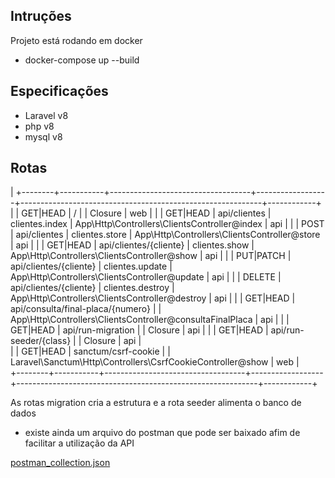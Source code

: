 

## Intruções

Projeto está rodando em docker

 - docker-compose up --build

## Especificações

 - Laravel v8
 - php v8
 - mysql v8


## Rotas

|
+--------+-----------+-----------------------------------+------------------+------------------------------------------------------------+------------+
|        | GET|HEAD  | /                                 |                  | Closure                                                    | web        |
|        | GET|HEAD  | api/clientes                      | clientes.index   | App\Http\Controllers\ClientsController@index               | api        |
|        | POST      | api/clientes                      | clientes.store   | App\Http\Controllers\ClientsController@store               | api        |
|        | GET|HEAD  | api/clientes/{cliente}            | clientes.show    | App\Http\Controllers\ClientsController@show                | api        |
|        | PUT|PATCH | api/clientes/{cliente}            | clientes.update  | App\Http\Controllers\ClientsController@update              | api        |
|        | DELETE    | api/clientes/{cliente}            | clientes.destroy | App\Http\Controllers\ClientsController@destroy             | api        |
|        | GET|HEAD  | api/consulta/final-placa/{numero} |                  | App\Http\Controllers\ClientsController@consultaFinalPlaca  | api        |
|        | GET|HEAD  | api/run-migration                 |                  | Closure                                                    | api        |
|        | GET|HEAD  | api/run-seeder/{class}            |                  | Closure                                                    | api        |       
|        | GET|HEAD  | sanctum/csrf-cookie               |                  | Laravel\Sanctum\Http\Controllers\CsrfCookieController@show | web        |       
+--------+-----------+-----------------------------------+------------------+------------------------------------------------------------+------------+

As rotas migration cria a estrutura e a rota seeder alimenta o banco de dados



 - existe ainda um arquivo do postman que pode ser baixado afim de facilitar a utilização da API

 [postman_collection.json](https://github.com/alexandremsouza1/laravel_with-docker/blob/master/database/postman/JN2.postman_collection.json)
